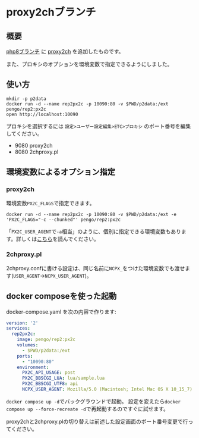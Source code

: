 # proxy2chブランチ

## 概要

[php8ブランチ](https://github.com/pen/docker-rep2/tree/php8)
に
[proxy2ch](https://notabug.org/NanashiNoGombe/proxy2ch)
を追加したものです。

また、プロキシのオプションを環境変数で指定できるようにしました。


## 使い方

```shell
mkdir -p p2data
docker run -d --name rep2px2c -p 10090:80 -v $PWD/p2data:/ext pengo/rep2:px2c
open http://localhost:10090
```

プロキシを選択するには
`設定>ユーザー設定編集>ETC>プロキシ`
のポート番号を編集してください。

- 9080 proxy2ch
- 8080 2chproxy.pl


## 環境変数によるオプション指定

### proxy2ch

環境変数`PX2C_FLAGS`で指定できます。

```shell
docker run -d --name rep2px2c -p 10090:80 -v $PWD/p2data:/ext -e 'PX2C_FLAGS="-c --chunked"' pengo/rep2:px2c
```

「`PX2C_USER_AGENT`で`-a`相当」のように、個別に指定できる環境変数もあります。詳しくは[こちら](https://github.com/pen/docker-rep2/blob/px2c/rootfs/etc/service/proxy2ch/run)を読んでください。


### 2chproxy.pl

2chproxy.confに書ける設定は、同じ名前に`NCPX_`をつけた環境変数でも渡せます(`USER_AGENT`→`NCPX_USER_AGENT`)。


## docker composeを使った起動

docker-compose.yaml を次の内容で作ります:

```yaml
version: '2'
services:
  rep2px2c:
    image: pengo/rep2:px2c
    volumes:
      - $PWD/p2data:/ext
    ports:
      - "10090:80"
    environment:
      PX2C_API_USAGE: post
      PX2C_BBSCGI_LUA: lua/sample.lua
      PX2C_BBSCGI_UTF8: api
      NCPX_USER_AGENT: Mozilla/5.0 (Macintosh; Intel Mac OS X 10_15_7) AppleWebKit/537.36 (KHTML, like Gecko) Chrome/100.0.4896.88 Safari/537.36
```

`docker compose up -d`でバックグラウンドで起動。
設定を変えたら`docker compose up --force-recreate -d`で再起動するのですぐに試せます。

proxy2chと2chproxy.plの切り替えは前述した設定画面のポート番号変更で行ってください。
